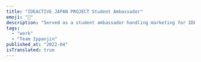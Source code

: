 ```yaml
---
title: "IDEACTIVE JAPAN PROJECT Student Ambassador"
emoji: "💼"
description: "Served as a student ambassador handling marketing for IDEACTIVE JAPAN PROJECT, a business contest organized by five companies: Microsoft, SoftBank, Meta, VISITS, and IOT Business Co-creation Lab. Organized events including IDEA CREATION WORKSHOP, a hackathon for elementary school students using Minecraft."
tags:
  - "work"
  - "Team Ippanjin"
published_at: "2022-04"
isTranslated: true
---
```

